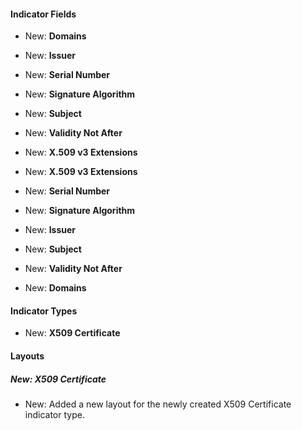 
#### Indicator Fields

- New: **Domains**

- New: **Issuer**

- New: **Serial Number**

- New: **Signature Algorithm**

- New: **Subject**

- New: **Validity Not After**

- New: **X.509 v3 Extensions**

- New: **X.509 v3 Extensions**
- New: **Serial Number**
- New: **Signature Algorithm**
- New: **Issuer**
- New: **Subject**
- New: **Validity Not After**
- New: **Domains**

#### Indicator Types

- New: **X509 Certificate**

#### Layouts

##### New: X509 Certificate

- New: Added a new layout for the newly created X509 Certificate indicator type.

